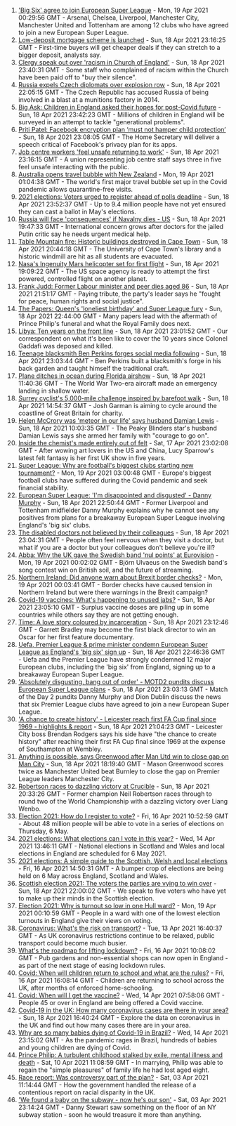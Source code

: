 1. ['Big Six' agree to join European Super League](https://www.bbc.co.uk/sport/football/56795811) - Mon, 19 Apr 2021 00:29:56 GMT - Arsenal, Chelsea, Liverpool, Manchester City, Manchester United and Tottenham are among 12 clubs who have agreed to join a new European Super League.
2. [Low-deposit mortgage scheme is launched](https://www.bbc.co.uk/news/business-56777436) - Sun, 18 Apr 2021 23:16:25 GMT - First-time buyers will get cheaper deals if they can stretch to a bigger deposit, analysts say.
3. [Clergy speak out over 'racism in Church of England'](https://www.bbc.co.uk/news/uk-56779190) - Sun, 18 Apr 2021 23:40:31 GMT - Some staff who complained of racism within the Church have been paid off to "buy their silence".
4. [Russia expels Czech diplomats over explosion row](https://www.bbc.co.uk/news/world-europe-56796324) - Sun, 18 Apr 2021 22:05:15 GMT - The Czech Republic has accused Russia of being involved in a blast at a munitions factory in 2014.
5. [Big Ask: Children in England asked their hopes for post-Covid future](https://www.bbc.co.uk/news/education-56795922) - Sun, 18 Apr 2021 23:42:23 GMT - Millions of children in England will be surveyed in an attempt to tackle "generational problems".
6. [Priti Patel: Facebook encryption plan ‘must not hamper child protection’](https://www.bbc.co.uk/news/technology-56795852) - Sun, 18 Apr 2021 23:08:05 GMT - The Home Secretary will deliver a speech critical of Facebook's privacy plan for its apps.
7. [Job centre workers 'feel unsafe returning to work'](https://www.bbc.co.uk/news/business-56795862) - Sun, 18 Apr 2021 23:16:15 GMT - A union representing job centre staff says three in five feel unsafe interacting with the public.
8. [Australia opens travel bubble with New Zealand](https://www.bbc.co.uk/news/world-australia-56796679) - Mon, 19 Apr 2021 01:04:38 GMT - The world's first major travel bubble set up in the Covid pandemic allows quarantine-free visits.
9. [2021 elections: Voters urged to register ahead of polls deadline](https://www.bbc.co.uk/news/uk-politics-56773854) - Sun, 18 Apr 2021 23:52:37 GMT - Up to 9.4 million people have not yet ensured they can cast a ballot in May's elections.
10. [Russia will face 'consequences' if Navalny dies - US](https://www.bbc.co.uk/news/world-europe-56794744) - Sun, 18 Apr 2021 19:47:33 GMT - International concern grows after doctors for the jailed Putin critic say he needs urgent medical help.
11. [Table Mountain fire: Historic buildings destroyed in Cape Town](https://www.bbc.co.uk/news/world-africa-56793317) - Sun, 18 Apr 2021 20:44:18 GMT - The University of Cape Town's library and a historic windmill are hit as all students are evacuated.
12. [Nasa's Ingenuity Mars helicopter set for first flight](https://www.bbc.co.uk/news/science-environment-56704481) - Sun, 18 Apr 2021 19:09:22 GMT - The US space agency is ready to attempt the first powered, controlled flight on another planet.
13. [Frank Judd: Former Labour minister and peer dies aged 86](https://www.bbc.co.uk/news/uk-politics-56796449) - Sun, 18 Apr 2021 21:51:17 GMT - Paying tribute, the party's leader says he "fought for peace, human rights and social justice".
14. [The Papers: Queen's 'loneliest birthday' and Super League fury](https://www.bbc.co.uk/news/blogs-the-papers-56796272) - Sun, 18 Apr 2021 22:44:00 GMT - Many papers lead with the aftermath of Prince Philip's funeral and what the Royal Family does next.
15. [Libya: Ten years on the front line](https://www.bbc.co.uk/news/world-africa-56773817) - Sun, 18 Apr 2021 23:01:52 GMT - Our correspondent on what it's been like to cover the 10 years since Colonel Gaddafi was deposed and killed.
16. [Teenage blacksmith Ben Perkins forges social media following](https://www.bbc.co.uk/news/uk-england-56733672) - Sun, 18 Apr 2021 23:03:44 GMT - Ben Perkins built a blacksmith's forge in his back garden and taught himself the traditional craft.
17. [Plane ditches in ocean during Florida airshow](https://www.bbc.co.uk/news/world-us-canada-56792530) - Sun, 18 Apr 2021 11:40:36 GMT - The World War Two-era aircraft made an emergency landing in shallow water.
18. [Surrey cyclist's 5,000-mile challenge inspired by barefoot walk](https://www.bbc.co.uk/news/uk-england-surrey-56784396) - Sun, 18 Apr 2021 14:54:37 GMT - Josh Garman is aiming to cycle around the coastline of Great Britain for charity.
19. [Helen McCrory was 'meteor in our life' says husband Damian Lewis](https://www.bbc.co.uk/news/entertainment-arts-56792079) - Sun, 18 Apr 2021 10:03:35 GMT - The Peaky Blinders star's husband Damian Lewis says she armed her family with "courage to go on".
20. [Inside the chemist's made entirely out of felt](https://www.bbc.co.uk/news/entertainment-arts-56773534) - Sat, 17 Apr 2021 23:02:08 GMT - After wowing art lovers in the US and China, Lucy Sparrow's latest felt fantasy is her first UK show in five years.
21. [Super League: Why are football's biggest clubs starting new tournament?](https://www.bbc.co.uk/news/business-56768728) - Mon, 19 Apr 2021 03:00:48 GMT - Europe's biggest football clubs have suffered during the Covid pandemic and seek financial stability.
22. [European Super League: 'I'm disappointed and disgusted' - Danny Murphy](https://www.bbc.co.uk/sport/football/56796391) - Sun, 18 Apr 2021 22:50:44 GMT - Former Liverpool and Tottenham midfielder Danny Murphy explains why he cannot see any positives from plans for a breakaway European Super League involving England's 'big six' clubs.
23. [The disabled doctors not believed by their colleagues](https://www.bbc.co.uk/news/disability-56244376) - Sun, 18 Apr 2021 23:04:31 GMT - People often feel nervous when they visit a doctor, but what if you are a doctor but your colleagues don't believe you're ill?
24. [Abba: Why the UK gave the Swedish band 'nul points' at Eurovision](https://www.bbc.co.uk/news/entertainment-arts-56743279) - Mon, 19 Apr 2021 00:02:02 GMT - Björn Ulvaeus on the Swedish band's song contest win on British soil, and the future of streaming.
25. [Northern Ireland: Did anyone warn about Brexit border checks?](https://www.bbc.co.uk/news/56763859) - Mon, 19 Apr 2021 00:03:41 GMT - Border checks have caused tension in Northern Ireland but were there warnings in the Brexit campaign?
26. [Covid-19 vaccines: What's happening to unused jabs?](https://www.bbc.co.uk/news/world-56763490) - Sun, 18 Apr 2021 23:05:10 GMT - Surplus vaccine doses are piling up in some countries while others say they are not getting enough.
27. [Time: A love story coloured by incarceration](https://www.bbc.co.uk/news/world-us-canada-56753968) - Sun, 18 Apr 2021 23:12:46 GMT - Garrett Bradley may become the first black director to win an Oscar for her first feature documentary.
28. [Uefa, Premier League & prime minister condemn European Super League as England's 'big six' sign up](https://www.bbc.co.uk/sport/football/56794673) - Sun, 18 Apr 2021 22:46:36 GMT - Uefa and the Premier League have strongly condemned 12 major European clubs, including the 'big six' from England, signing up to a breakaway European Super League.
29. ['Absolutely disgusting, bang out of order' - MOTD2 pundits discuss European Super League plans](https://www.bbc.co.uk/sport/av/football/56796582) - Sun, 18 Apr 2021 23:03:13 GMT - Match of the Day 2 pundits Danny Murphy and Dion Dublin discuss the news that six Premier League clubs have agreed to join a new European Super League.
30. ['A chance to create history' - Leicester reach first FA Cup final since 1969 - highlights & report](https://www.bbc.co.uk/sport/football/56725449) - Sun, 18 Apr 2021 21:04:23 GMT - Leicester City boss Brendan Rodgers says his side have "the chance to create history" after reaching their first FA Cup final since 1969 at the expense of Southampton at Wembley.
31. [Anything is possible, says Greenwood after Man Utd win to close gap on Man City](https://www.bbc.co.uk/sport/football/56706888) - Sun, 18 Apr 2021 18:19:40 GMT - Mason Greenwood scores twice as Manchester United beat Burnley to close the gap on Premier League leaders Manchester City.
32. [Robertson races to dazzling victory at Crucible](https://www.bbc.co.uk/sport/snooker/56792373) - Sun, 18 Apr 2021 20:33:26 GMT - Former champion Neil Robertson races through to round two of the World Championship with a dazzling victory over Liang Wenbo.
33. [Election 2021: How do I register to vote?](https://www.bbc.co.uk/news/uk-politics-56581106) - Fri, 16 Apr 2021 10:52:59 GMT - About 48 million people will be able to vote in a series of elections on Thursday, 6 May.
34. [2021 elections: What elections can I vote in this year?](https://www.bbc.co.uk/news/56129210) - Wed, 14 Apr 2021 13:46:11 GMT - National elections in Scotland and Wales and local elections in England are scheduled for 6 May 2021.
35. [2021 elections: A simple guide to the Scottish, Welsh and local elections](https://www.bbc.co.uk/news/uk-politics-56286643) - Fri, 16 Apr 2021 14:50:31 GMT - A bumper crop of elections are being held on 6 May across England, Scotland and Wales.
36. [Scottish election 2021: The voters the parties are vying to win over](https://www.bbc.co.uk/news/uk-scotland-56633340) - Sun, 18 Apr 2021 22:00:02 GMT - We speak to five voters who have yet to make up their minds in the Scottish election.
37. [Election 2021: Why is turnout so low in one Hull ward?](https://www.bbc.co.uk/news/uk-england-humber-56735787) - Mon, 19 Apr 2021 00:10:59 GMT - People in a ward with one of the lowest election turnouts in England give their views on voting.
38. [Coronavirus: What's the risk on transport?](https://www.bbc.co.uk/news/health-51736185) - Tue, 13 Apr 2021 16:40:37 GMT - As UK coronavirus restrictions continue to be relaxed, public transport could become much busier.
39. [What's the roadmap for lifting lockdown?](https://www.bbc.co.uk/news/explainers-52530518) - Fri, 16 Apr 2021 10:08:02 GMT - Pub gardens and non-essential shops can now open in England - as part of the next stage of easing lockdown rules.
40. [Covid: When will children return to school and what are the rules?](https://www.bbc.co.uk/news/education-51643556) - Fri, 16 Apr 2021 16:08:14 GMT - Children are returning to school across the UK, after months of enforced home-schooling.
41. [Covid: When will I get the vaccine?](https://www.bbc.co.uk/news/health-55045639) - Wed, 14 Apr 2021 07:58:06 GMT - People 45 or over in England are being offered a Covid vaccine.
42. [Covid-19 in the UK: How many coronavirus cases are there in your area?](https://www.bbc.co.uk/news/uk-51768274) - Sun, 18 Apr 2021 16:40:24 GMT - Explore the data on coronavirus in the UK and find out how many cases there are in your area.
43. [Why are so many babies dying of Covid-19 in Brazil?](https://www.bbc.co.uk/news/world-latin-america-56696907) - Wed, 14 Apr 2021 23:15:02 GMT - As the pandemic rages in Brazil, hundreds of babies and young children are dying of Covid.
44. [Prince Philip: A turbulent childhood stalked by exile, mental illness and death](https://www.bbc.co.uk/news/uk-56690270) - Sat, 10 Apr 2021 11:08:59 GMT - In marrying, Philip was able to regain the "simple pleasures" of family life he had lost aged eight.
45. [Race report: Was controversy part of the plan?](https://www.bbc.co.uk/news/uk-politics-56578839) - Sat, 03 Apr 2021 11:14:44 GMT - How the government handled the release of a contentious report on racial disparity in the UK.
46. ['We found a baby on the subway - now he's our son'](https://www.bbc.co.uk/news/stories-56409764) - Sat, 03 Apr 2021 23:14:24 GMT - Danny Stewart saw something on the floor of an NY subway station - soon he would treasure it more than anything.
